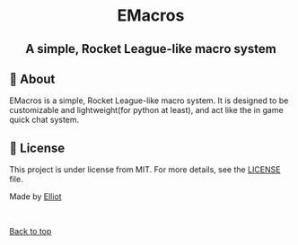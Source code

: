<h1 align="center">EMacros</h1>
<h2 align="center">A simple, Rocket League-like macro system</h2>


## :dart: About ##
EMacros is a simple, Rocket League-like macro system. It is designed to be customizable and lightweight(for python at least), and act like the in game quick chat system.

## :memo: License ##

This project is under license from MIT. For more details, see the [LICENSE](LICENSE.md) file.


Made by <a href="https://github.com/i1Fury" target="_blank">Elliot</a>

&#xa0;

<a href="#top">Back to top</a>